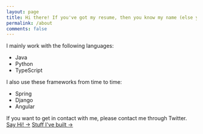 ```yaml
---
layout: page
title: Hi there! If you've got my resume, then you know my name (else you can call me Datron). I'm a Software Engineer.
permalink: /about
comments: false
---
```


I mainly work with the following languages:

- Java
- Python
- TypeScript

I also use these frameworks from time to time:

- Spring
- Django
- Angular

If you want to get in contact with me, please contact me through Twitter. 
<a target="_blank" href="https://twitter.com/kartik543214/" class="btn btn-dark"> Say Hi! &rarr;</a>
<a target="_blank" href="{{ site.baseurl }}/projects" class="btn btn-dark"> Stuff I've built &rarr;</a>

